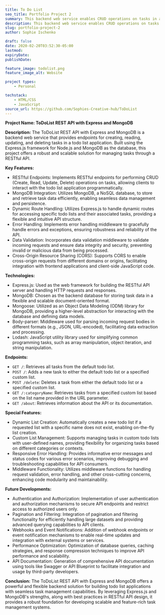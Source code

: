 ```yaml
---
title: To Do List
seo_title: Portfolio Project 2
summary: This backend web service enables CRUD operations on tasks in a todo list application, using Express.js for routing and MongoDB for data storage. It offers RESTful endpoints, dynamic route handling, and error handling, providing a scalable solution for task management. Future developments include authentication, pagination, and performance optimization.
description: This backend web service enables CRUD operations on tasks in a todo list application, using Express.js for routing and MongoDB for data storage. It offers RESTful endpoints, dynamic route handling, and error handling, providing a scalable solution for task management. Future developments include authentication, pagination, and performance optimization.
slug: portfolio-project-2
author: Sophie Ischenko

draft: false
date: 2020-02-20T03:52:30-05:00
lastmod: 
expiryDate: 
publishDate: 

feature_image: todolist.png
feature_image_alt: Website

project types: 
    - Personal

techstack:
    - HTML/CSS
    - JavaScript
source_url: https://github.com/Sophies-Creative-hub/ToDoList
---
```


**Project Name: ToDoList REST API with Express and MongoDB**

**Description:**
The ToDoList REST API with Express and MongoDB is a backend web service that provides endpoints for creating, reading, updating, and deleting tasks in a todo list application. Built using the Express.js framework for Node.js and MongoDB as the database, this project offers a robust and scalable solution for managing tasks through a RESTful API.

**Key Features:**
- RESTful Endpoints: Implements RESTful endpoints for performing CRUD (Create, Read, Update, Delete) operations on tasks, allowing clients to interact with the todo list application programmatically.
- MongoDB Integration: Utilizes MongoDB, a NoSQL database, to store and retrieve task data efficiently, enabling seamless data management and persistence.
- Dynamic Route Handling: Utilizes Express.js to handle dynamic routes for accessing specific todo lists and their associated tasks, providing a flexible and intuitive API structure.
- Error Handling: Implements error handling middleware to gracefully handle errors and exceptions, ensuring robustness and reliability of the API.
- Data Validation: Incorporates data validation middleware to validate incoming requests and ensure data integrity and security, preventing invalid or malicious data from being processed.
- Cross-Origin Resource Sharing (CORS): Supports CORS to enable cross-origin requests from different domains or origins, facilitating integration with frontend applications and client-side JavaScript code.
  
**Technologies:**
- Express.js: Used as the web framework for building the RESTful API server and handling HTTP requests and responses.
- MongoDB: Chosen as the backend database for storing task data in a flexible and scalable document-oriented format.
- Mongoose: Utilized as an Object Data Modeling (ODM) library for MongoDB, providing a higher-level abstraction for interacting with the database and defining data models.
- Body-parser: Middleware used for parsing incoming request bodies in different formats (e.g., JSON, URL-encoded), facilitating data extraction and processing.
- Lodash: JavaScript utility library used for simplifying common programming tasks, such as array manipulation, object iteration, and string manipulation.

**Endpoints:**
- `GET /`: Retrieves all tasks from the default todo list.
- `POST /`: Adds a new task to either the default todo list or a specified custom list.
- `POST /delete`: Deletes a task from either the default todo list or a specified custom list.
- `GET /:categoryName`: Retrieves tasks from a specified custom list based on the list name provided in the URL parameter.
- `GET /about`: Retrieves information about the API or its documentation.

**Special Features:**
- Dynamic List Creation: Automatically creates a new todo list if a requested list with a specific name does not exist, enabling on-the-fly list creation.
- Custom List Management: Supports managing tasks in custom todo lists with user-defined names, providing flexibility for organizing tasks based on different categories or contexts.
- Responsive Error Handling: Provides informative error messages and status codes for various error scenarios, improving debugging and troubleshooting capabilities for API consumers.
- Middleware Functionality: Utilizes middleware functions for handling request validation, error handling, and other cross-cutting concerns, enhancing code modularity and maintainability.

**Future Developments:**
- Authentication and Authorization: Implementation of user authentication and authorization mechanisms to secure API endpoints and restrict access to authorized users only.
- Pagination and Filtering: Integration of pagination and filtering functionality for efficiently handling large datasets and providing advanced querying capabilities to API clients.
- Webhooks and Event Notifications: Addition of webhook endpoints or event notification mechanisms to enable real-time updates and integration with external systems or services.
- Performance Optimization: Optimization of database queries, caching strategies, and response compression techniques to improve API performance and scalability.
- API Documentation: Generation of comprehensive API documentation using tools like Swagger or API Blueprint to facilitate integration and usage by third-party developers.

**Conclusion:**
The ToDoList REST API with Express and MongoDB offers a powerful and flexible backend solution for building todo list applications with seamless task management capabilities. By leveraging Express.js and MongoDB's strengths, along with best practices in RESTful API design, it provides a robust foundation for developing scalable and feature-rich task management systems.

